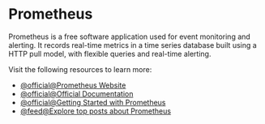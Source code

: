 # Prometheus

Prometheus is a free software application used for event monitoring and alerting. It records real-time metrics in a time series database built using a HTTP pull model, with flexible queries and real-time alerting.

Visit the following resources to learn more:

- [@official@Prometheus Website](https://prometheus.io/)
- [@official@Official Documentation](https://prometheus.io/docs/introduction/overview/)
- [@official@Getting Started with Prometheus](https://prometheus.io/docs/tutorials/getting_started/)
- [@feed@Explore top posts about Prometheus](https://app.daily.dev/tags/prometheus?ref=roadmapsh)
